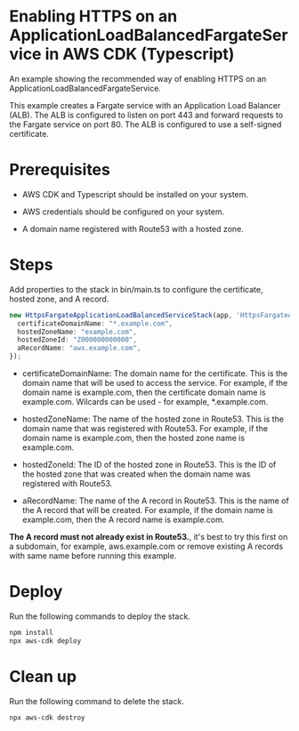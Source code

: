 # Enabling HTTPS on an ApplicationLoadBalancedFargateService in AWS CDK (Typescript)
An example showing the recommended way of enabling HTTPS on an ApplicationLoadBalancedFargateService.

This example creates a Fargate service with an Application Load Balancer (ALB). The ALB is configured to listen on port 443 and forward requests to the Fargate service on port 80. The ALB is configured to use a self-signed certificate. 


# Prerequisites
- AWS CDK and Typescript should be installed on your system.

- AWS credentials should be configured on your system.

- A domain name registered with Route53 with a hosted zone.

# Steps
Add properties to the stack in bin/main.ts to configure the certificate, hosted zone, and A record.
```typescript
new HttpsFargateApplicationLoadBalancedServiceStack(app, 'HttpsFargateApplicationLoadBalancedServiceStack', {
  certificateDomainName: "*.example.com",
  hostedZoneName: "example.com",
  hostedZoneId: "Z000000000000",
  aRecordName: "aws.example.com",
});
```

 - certificateDomainName: The domain name for the certificate. This is the domain name that will be used to access the service. For example, if the domain name is example.com, then the certificate domain name is example.com. Wilcards can be used - for example, *.example.com.

- hostedZoneName: The name of the hosted zone in Route53. This is the domain name that was registered with Route53. For example, if the domain name is example.com, then the hosted zone name is example.com.

- hostedZoneId: The ID of the hosted zone in Route53. This is the ID of the hosted zone that was created when the domain name was registered with Route53. 

- aRecordName: The name of the A record in Route53. This is the name of the A record that will be created. For example, if the domain name is example.com, then the A record name is example.com. 

**The A record must not already exist in Route53.**, it's best to try this first on a subdomain, for example, aws.example.com or remove existing A records with same name before running this example.

# Deploy
Run the following commands to deploy the stack.
```bash
npm install
npx aws-cdk deploy
```

# Clean up
Run the following command to delete the stack.
```bash
npx aws-cdk destroy
```